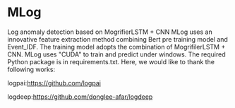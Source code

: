 # MLog
Log anomaly detection based on MogrifierLSTM + CNN
MLog uses an innovative feature extraction method combining Bert pre training model and Event_IDF. The training model adopts the combination of MogrifilerLSTM + CNN.
MLog uses "CUDA" to train and predict under windows. The required Python package is in requirements.txt. Here, we would like to thank the following works:

logpai:https://github.com/logpai

logdeep:https://github.com/donglee-afar/logdeep
